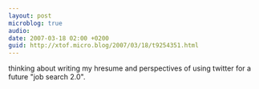```yaml
---
layout: post
microblog: true
audio: 
date: 2007-03-18 02:00 +0200
guid: http://xtof.micro.blog/2007/03/18/t9254351.html
---
```

thinking about writing my hresume and perspectives of using twitter for a future "job search 2.0".
